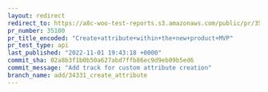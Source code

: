 ```yaml
---
layout: redirect
redirect_to: https://a8c-woo-test-reports.s3.amazonaws.com/public/pr/35100/api/index.html
pr_number: 35100
pr_title_encoded: "Create+attribute+within+the+new+product+MVP"
pr_test_type: api
last_published: "2022-11-01 19:43:18 +0000"
commit_sha: 02a8b3f1b0b50a627abd7ffb86ec9d9eb09b5ed6
commit_message: "Add track for custom attribute creation"
branch_name: add/34331_create_attribute
---
```

